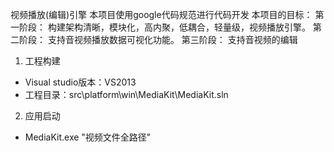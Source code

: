 视频播放(编辑)引擎
本项目使用google代码规范进行代码开发
本项目的目标：
第一阶段：
构建架构清晰，模块化，高内聚，低耦合，轻量级，视频播放引擎。
第二阶段：
支持音视频播放数据可视化功能。
第三阶段：
支持音视频的编辑

1. 工程构建
- Visual studio版本：VS2013
- 工程目录：src\platform\win\MediaKit\MediaKit.sln
2. 应用启动
- MediaKit.exe "视频文件全路径"